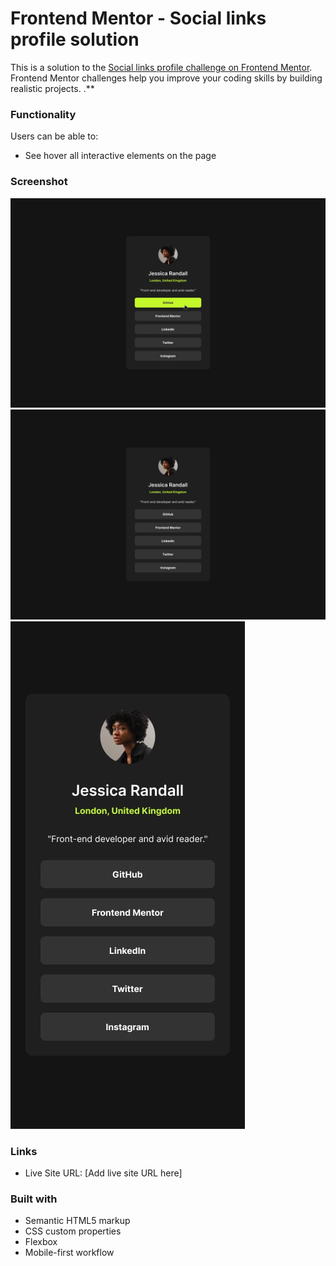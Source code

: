 # Frontend Mentor - Social links profile solution

This is a solution to the [Social links profile challenge on Frontend Mentor](https://www.frontendmentor.io/challenges/social-links-profile-UG32l9m6dQ). Frontend Mentor challenges help you improve your coding skills by building realistic projects. 
.**

### Functionality

Users can be able to:
- See hover all interactive elements on the page

### Screenshot

![](/screenshots/active-states.jpg)
![](/screenshots/destkop-design.jpg)
![](/screenshots/mobile-design.jpg)

### Links

- Live Site URL: [Add live site URL here]

### Built with

- Semantic HTML5 markup
- CSS custom properties
- Flexbox
- Mobile-first workflow